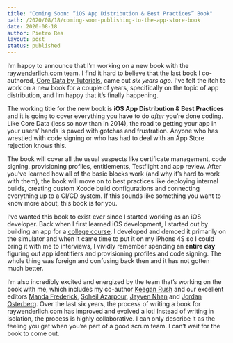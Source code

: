 ```yaml
---
title: "Coming Soon: “iOS App Distribution & Best Practices” Book"
path: /2020/08/18/coming-soon-publishing-to-the-app-store-book 
date: 2020-08-18
author: Pietro Rea
layout: post
status: published
---
```


I’m happy to announce that I’m working on a new book with the [raywenderlich.com](https://www.raywenderlich.com) team. I find it hard to believe that the last book I co-authored, [Core Data by Tutorials](https://www.amazon.com/Core-Data-Tutorials-Sixth-Persisting/dp/1950325040/), came out _six years ago_. I’ve felt the itch to work on a new book for a couple of years, specifically on the topic of app distribution, and I’m happy that it’s finally happening. 

The working title for the new book is **iOS App Distribution & Best Practices** and it is going to cover everything you have to do _after_ you’re done coding. Like Core Data (less so now than in 2014), the road to getting your app in your users’ hands is paved with gotchas and frustration. Anyone who has wrestled with code signing or who has had to deal with an App Store rejection knows this. 


The book will cover all the usual suspects like certificate management, code signing, provisioning profiles, entitlements, Testflight and app review. After you’ve learned how all of the basic blocks work (and why it’s hard to work with them), the book will move on to best practices like deploying internal builds, creating custom Xcode build configurations and connecting everything up to a CI/CD system. If this sounds like something you want to know more about, this book is for you.

I’ve wanted this book to exist ever since I started working as an iOS developer. Back when I first learned iOS development, I started out by building an app for a [college course](https://www.cs.princeton.edu/courses/archive/spring13/cos333/prevproj.html). I developed and demoed it primarily on the simulator and when it came time to put it on my iPhons 4S so I could bring it with me to interviews, I vividly remember spending an **entire day** figuring out app identifiers and provisioning profiles and code signing. The whole thing was foreign and confusing back then and it has not gotten much better.

I’m also incredibly excited and energized by the team that’s working on the book with me, which includes my co-author [Keegan Rush](https://twitter.com/RushKeegan) and our excellent editors  [Manda Frederick](https://twitter.com/mandarazeware), [Soheil Azarpour](https://twitter.com/moayes), [Jayven Nhan](https://twitter.com/TheJayvenNhan) and [Jordan Osterberg](https://twitter.com/OsterbergJordan). Over the last six years, the process of writing a book for raywenderlich.com has improved and evolved a lot! Instead of writing in isolation, the process is highly collaborative. I can only describe it as the feeling you get when you’re part of a good scrum team. I can’t wait for the book to come out.   
